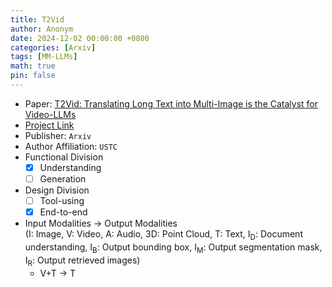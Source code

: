 ```yaml
---
title: T2Vid
author: Anonym
date: 2024-12-02 00:00:00 +0800
categories: [Arxiv]
tags: [MM-LLMs]
math: true
pin: false
---
```


- Paper: [T2Vid: Translating Long Text into Multi-Image is the Catalyst for Video-LLMs](https://arxiv.org/pdf/2411.19951)
- [Project Link](https://github.com/xjtupanda/T2Vid)
- Publisher: `Arxiv`
- Author Affiliation: `USTC`
- Functional Division
  + [x] Understanding
  + [ ] Generation
- Design Division
  + [ ] Tool-using
  + [x] End-to-end
- Input Modalities $\rightarrow$ Output Modalities <br />(I: Image, V: Video, A: Audio, 3D: Point Cloud, T: Text, I<sub>D</sub>: Document understanding, I<sub>B</sub>: Output bounding box, I<sub>M</sub>: Output segmentation mask, I<sub>R</sub>: Output retrieved images)
  + V+T $\rightarrow$ T
